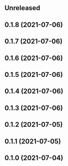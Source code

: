 ## Unreleased

## 0.1.8 (2021-07-06)

## 0.1.7 (2021-07-06)

## 0.1.6 (2021-07-06)

## 0.1.5 (2021-07-06)

## 0.1.4 (2021-07-06)

## 0.1.3 (2021-07-06)

## 0.1.2 (2021-07-05)

## 0.1.1 (2021-07-05)

## 0.1.0 (2021-07-04)
